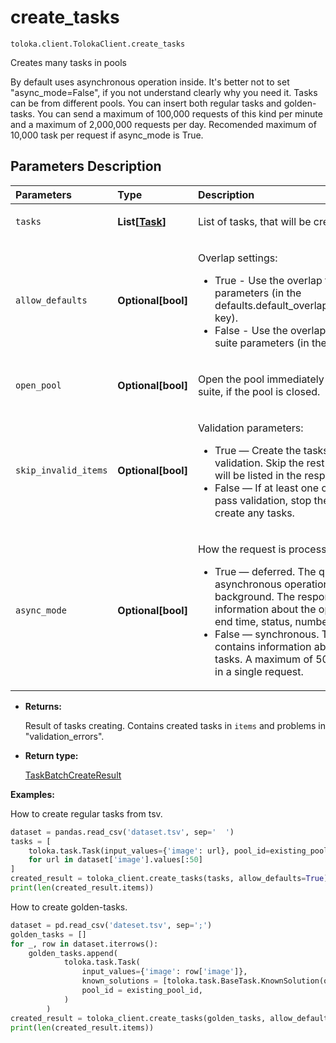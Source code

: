 # create_tasks
`toloka.client.TolokaClient.create_tasks`

Creates many tasks in pools


By default uses asynchronous operation inside. It's better not to set "async_mode=False", if you not understand
clearly why you need it.
Tasks can be from different pools. You can insert both regular tasks and golden-tasks.
You can send a maximum of 100,000 requests of this kind per minute and a maximum of 2,000,000 requests per day.
Recomended maximum of 10,000 task per request if async_mode is True.

## Parameters Description

| Parameters | Type | Description |
| :----------| :----| :-----------|
`tasks`|**List\[[Task](toloka.client.task.Task.md)\]**|<p>List of tasks, that will be created.</p>
`allow_defaults`|**Optional\[bool\]**|<p>Overlap settings:<ul><li>True - Use the overlap that is set in the pool parameters (in the defaults.default_overlap_for_new_task_suites key).</li><li>False - Use the overlap that is set in the task suite parameters (in the overlap field).</li></ul></p>
`open_pool`|**Optional\[bool\]**|<p>Open the pool immediately after creating a task suite, if the pool is closed.</p>
`skip_invalid_items`|**Optional\[bool\]**|<p>Validation parameters:<ul><li>True — Create the tasks that passed validation. Skip the rest of the tasks (errors will     be listed in the response to the request).</li><li>False — If at least one of the tasks didn&#x27;t pass validation, stop the operation and don&#x27;t create any tasks.</li></ul></p>
`async_mode`|**Optional\[bool\]**|<p>How the request is processed:<ul><li>True — deferred. The query results in an asynchronous operation running in the background.     The response contains information about the operation (start and end time, status, number of sets).</li><li>False — synchronous. The response contains information about the created tasks.     A maximum of 5000 tasks can be sent in a single request.</li></ul></p>

* **Returns:**

  Result of tasks creating. Contains created tasks in `items` and
problems in "validation_errors".

* **Return type:**

  [TaskBatchCreateResult](toloka.client.batch_create_results.TaskBatchCreateResult.md)

**Examples:**

How to create regular tasks from tsv.

```python
dataset = pandas.read_csv('dataset.tsv', sep='  ')
tasks = [
    toloka.task.Task(input_values={'image': url}, pool_id=existing_pool_id)
    for url in dataset['image'].values[:50]
]
created_result = toloka_client.create_tasks(tasks, allow_defaults=True)
print(len(created_result.items))
```

How to create golden-tasks.

```python
dataset = pd.read_csv('dateset.tsv', sep=';')
golden_tasks = []
for _, row in dataset.iterrows():
    golden_tasks.append(
            toloka.task.Task(
                input_values={'image': row['image']},
                known_solutions = [toloka.task.BaseTask.KnownSolution(output_values={'animal': row['label']})],
                pool_id = existing_pool_id,
            )
        )
created_result = toloka_client.create_tasks(golden_tasks, allow_defaults=True)
print(len(created_result.items))
```
